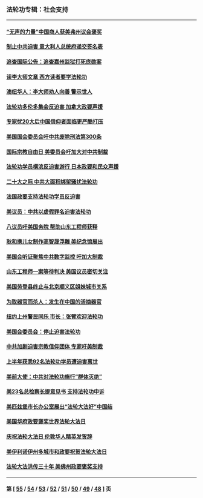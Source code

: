 ### 法轮功专辑：社会支持
---
#### [“无声的力量”中国商人获美弗州议会褒奖](../../pages/nf4386/n13941208.md?03130430) 
#### [制止中共迫害 意大利人总统府递交签名表](../../pages/nf4386/n13933726.md?03130430) 
#### [追查国际公告：追查嘉州监狱打死庞勋案](../../pages/nf4386/n13933461.md?03130430) 
#### [读李大师文章 西方读者要学法轮功](../../pages/nf4386/n13925142.md?03130430) 
#### [澳纽华人：李大师劝人向善 警示世人](../../pages/nf4386/n13924146.md?03130430) 
#### [法轮功多伦多集会反迫害 加拿大政要声援](../../pages/nf4386/n13881303.md?03130430) 
#### [专家忧20大后中国信仰者面临更严酷打压](../../pages/nf4386/n13874993.md?03130430) 
#### [美国国会委员会吁中共废除刑法第300条](../../pages/nf4386/n13868121.md?03130430) 
#### [国际宗教自由日 美委员会吁加大对中共制裁](../../pages/nf4386/n13855021.md?03130430) 
#### [法轮功学员横滨反迫害游行 日本政要和民众声援](../../pages/nf4386/n13847132.md?03130430) 
#### [二十大之际 中共大面积绑架骚扰法轮功](../../pages/nf4386/n13846381.md?03130430) 
#### [法国政要支持法轮功学员反迫害](../../pages/nf4386/n13841970.md?03130430) 
#### [美议员：中共以虚假罪名迫害法轮功](../../pages/nf4386/n13841083.md?03130430) 
#### [八议员吁美国务院 帮助山东工程师获释](../../pages/nf4386/n13836379.md?03130430) 
#### [耿和携儿女制作高智晟浮雕 美纪念馆展出](../../pages/nf4386/n13829624.md?03130430) 
#### [美国会听证聚焦中共数字监控 吁加大制裁](../../pages/nf4386/n13825083.md?03130430) 
#### [山东工程师一案等待判决 美国议员密切关注](../../pages/nf4386/n13815065.md?03130430) 
#### [美国劳登县终止与北京顺义区姐妹城市关系](../../pages/nf4386/n13811030.md?03130430) 
#### [为取器官而杀人：发生在中国的活摘器官](../../pages/nf4386/n13794731.md?03130430) 
#### [纽约上州警民同乐 市长：张臂欢迎法轮功](../../pages/nf4386/n13794375.md?03130430) 
#### [美国会委员会：停止迫害法轮功](../../pages/nf4386/n13788164.md?03130430) 
#### [中共加剧迫害宗教信仰团体 专家吁美制裁](../../pages/nf4386/n13780252.md?03130430) 
#### [上半年获悉92名法轮功学员遭迫害离世](../../pages/nf4386/n13772701.md?03130430) 
#### [美前大使：中共对法轮功施行“群体灭绝”](../../pages/nf4386/n13771705.md?03130430) 
#### [美23名总检察长提意见书 支持法轮功申诉](../../pages/nf4386/n13766596.md?03130430) 
#### [美匹兹堡市长办公室展出“法轮大法好”中国结](../../pages/nf4386/n13749721.md?03130430) 
#### [美国华府政要褒奖世界法轮大法日](../../pages/nf4386/n13743770.md?03130430) 
#### [庆祝法轮大法日 伦敦华人精英发贺辞](../../pages/nf4386/n13741593.md?03130430) 
#### [美伊利诺伊州多城市和政要祝贺法轮大法日](../../pages/nf4386/n13737149.md?03130430) 
#### [法轮大法洪传三十年 美佛州政要褒奖支持](../../pages/nf4386/n13737103.md?03130430) 

---
#### 第 [ [55](./55.md?03130430) / [54](./54.md?03130430) / [53](./53.md?03130430) / [52](./52.md?03130430) / [51](./51.md?03130430) / [50](./50.md?03130430) / [49](./49.md?03130430) / [48](./48.md?03130430) ] 页
